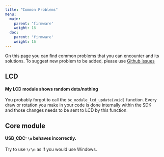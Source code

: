 ```yaml
---
title: "Common Problems"
menu:
  main:
    parent: 'firmware'
    weight: 16
  doc:
    parent: 'firmware'
    weight: 16
---
```


On this page you can find common problems that you can encounter and its solutions. To suggest new problem to be added, please use [Github Issues](https://github.com/bigclownlabs/bc-website/issues)

## LCD
#### **My LCD module shows random dots/nothing**

You probably forgot to call the `bc_module_lcd_update(void)` function. Every draw or rotation you make in your code is done internally within the SDK and those changes needs to be sent to LCD by this function.

## Core module
#### **USB_CDC: `\n` behaves incorrectly.**
Try to use `\r\n` as if you would use Windows.
